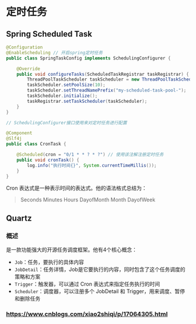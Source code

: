 # 定时任务

## Spring Scheduled Task

```java
@Configuration
@EnableScheduling // 开启spring定时任务
public class SpringTaskConfig implements SchedulingConfigurer {

    @Override
    public void configureTasks(ScheduledTaskRegistrar taskRegistrar) {
        ThreadPoolTaskScheduler taskScheduler = new ThreadPoolTaskScheduler();
        taskScheduler.setPoolSize(10);
        taskScheduler.setThreadNamePrefix("my-scheduled-task-pool-");
        taskScheduler.initialize();
        taskRegistrar.setTaskScheduler(taskScheduler);
    }
}

// SchedulingConfigurer接口使用来对定时任务进行配置
```

```java
@Component
@Slf4j
public class CronTask {

    @Scheduled(cron = "0/1 * * ? * ?") // 使用该注解注册定时任务
    public void cronTask() {
        log.info("执行时间{}", System.currentTimeMillis());
    }
}
```

Cron 表达式是一种表示时间的表达式。他的语法格式总结为：

>  Seconds Minutes Hours DayofMonth Month DayofWeek

## Quartz

### 概述

是一款功能强大的开源任务调度框架。他有4个核心概念：

- `Job`：任务，要执行的具体内容
- `JobDetail`：任务详情，Job是它要执行的内容，同时包含了这个任务调度的策略和方案
- `Trigger`：触发器，可以通过 Cron 表达式来指定任务执行的时间
- `Scheduler`：调度器，可以注册多个 JobDetail 和 Trigger，用来调度、暂停和删除任务

### https://www.cnblogs.com/xiao2shiqi/p/17064305.html